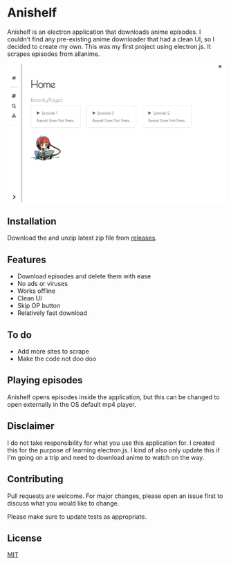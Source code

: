 # Anishelf

Anishelf is an electron application that downloads anime episodes. I couldn't find any pre-existing anime downloader that had a clean UI, so I decided to create my own. This was my first project using electron.js. It scrapes episodes from allanime.


![Home](https://github.com/danielsodium/AniShelf/blob/main/assets/images/home.jpg)

## Installation
Download the and unzip latest zip file from [releases](https://github.com/danielsodium/AniShelf/releases).

## Features

- Download episodes and delete them with ease
- No ads or viruses
- Works offline
- Clean UI
- Skip OP button
- Relatively fast download

## To do

- Add more sites to scrape
- Make the code not doo doo

## Playing episodes

Anishelf opens episodes inside the application, but this can be changed to open externally in the OS default mp4 player.

## Disclaimer

I do not take responsibility for what you use this application for. I created this for the purpose of learning electron.js. I kind of also only update this if I'm going on a trip and need to download anime to watch on the way.

## Contributing
Pull requests are welcome. For major changes, please open an issue first to discuss what you would like to change.

Please make sure to update tests as appropriate.

## License
[MIT](https://choosealicense.com/licenses/mit/)
